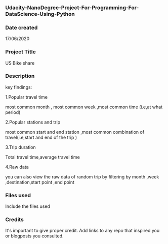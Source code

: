 ### Udacity-NanoDegree-Project-For-Programming-For-DataScience-Using-Python
### Date created
17/06/2020

### Project Title
US Bike share

### Description

key findings:

1.Popular travel time

most common month , most common week ,most common time (i.e,at what period)

2.Popular stations and trip

most common start and end station ,most common combination of travel(i.e,start and end of the trip )

3.Trip duration

Total travel time,average travel time

4.Raw data

you can also view the raw data of random trip by filtering by month ,week ,destination,start point ,end point

### Files used
Include the files used

### Credits
It's important to give proper credit. Add links to any repo that inspired you or blogposts you consulted.

